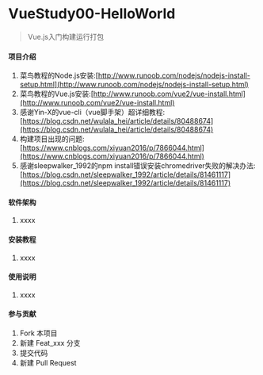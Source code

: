 # VueStudy00-HelloWorld

> Vue.js入门构建运行打包

#### 项目介绍

1. 菜鸟教程的Node.js安装:[http://www.runoob.com/nodejs/nodejs-install-setup.html](http://www.runoob.com/nodejs/nodejs-install-setup.html)
2. 菜鸟教程的Vue.js安装:[http://www.runoob.com/vue2/vue-install.html](http://www.runoob.com/vue2/vue-install.html)
3. 感谢Yin-X的vue-cli（vue脚手架）超详细教程:[https://blog.csdn.net/wulala_hei/article/details/80488674](https://blog.csdn.net/wulala_hei/article/details/80488674)
4. 构建项目出现的问题:[https://www.cnblogs.com/xiyuan2016/p/7866044.html](https://www.cnblogs.com/xiyuan2016/p/7866044.html)
5. 感谢sleepwalker_1992的npm install错误安装chromedriver失败的解决办法:[https://blog.csdn.net/sleepwalker_1992/article/details/81461117](https://blog.csdn.net/sleepwalker_1992/article/details/81461117)

#### 软件架构

1. xxxx

#### 安装教程

1. xxxx

#### 使用说明

1. xxxx

#### 参与贡献

1. Fork 本项目
2. 新建 Feat_xxx 分支
3. 提交代码
4. 新建 Pull Request
